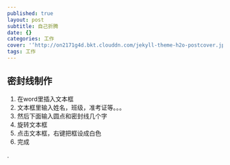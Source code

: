 ```yaml
---
published: true
layout: post
subtitle: 自己折腾
date: {}
categories: 工作
cover: '‘http://on2171g4d.bkt.clouddn.com/jekyll-theme-h2o-postcover.jpg’'
tags: 工作
---
```


## 密封线制作
1. 在word里插入文本框
2. 文本框里输入姓名，班级，准考证等。。。
3. 然后下面输入圆点和密封线几个字
4. 旋转文本框
5. 点击文本框，右键把框设成白色
6. 完成

.
